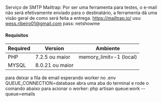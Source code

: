  Serviço de SMTP Mailtrap:
Por ser uma ferramenta para testes, o e-mail não será efetivamente enviado para o destinatário, a ferramenta dá uma visão geral de como será feita a entrega.
https://mailtrap.io/
usu: wess.ribeiro01@gmail.com
pass: netshowme
#### Requisitos
| Required | Version | Ambiente |
| ------ | ------ | ------ |
| PHP | 7.2.5 ou maior| memory_limit=-1 (local)  |
| MYSQL | 8.0.21 ou maior |  |

para deixar a fila de email esperando worker no .env
QUEUE_CONNECTION=database
abra uma aba do terminal e rode o comando abaixo para acionar o worker:
php artisan queue:work --queue=emails
